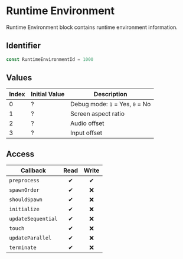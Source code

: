 # Runtime Environment

Runtime Environment block contains runtime environment information.

## Identifier

```ts
const RuntimeEnvironmentId = 1000
```

## Values

| Index | Initial Value | Description                     |
| ----- | ------------- | ------------------------------- |
| 0     | ?             | Debug mode: `1` = Yes, `0` = No |
| 1     | ?             | Screen aspect ratio             |
| 2     | ?             | Audio offset                    |
| 3     | ?             | Input offset                    |

## Access

| Callback           | Read | Write |
| ------------------ | :--: | :---: |
| `preprocess`       |  ✔   |   ✔   |
| `spawnOrder`       |  ✔   |  ❌   |
| `shouldSpawn`      |  ✔   |  ❌   |
| `initialize`       |  ✔   |  ❌   |
| `updateSequential` |  ✔   |  ❌   |
| `touch`            |  ✔   |  ❌   |
| `updateParallel`   |  ✔   |  ❌   |
| `terminate`        |  ✔   |  ❌   |
